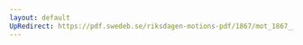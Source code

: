```yaml
---
layout: default
UpRedirect: https://pdf.swedeb.se/riksdagen-motions-pdf/1867/mot_1867__ak__00209/mot_1867__ak__00209_002.pdf
---
```

